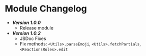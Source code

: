 # Module Changelog
* ***Version 1.0.0***
  * Release module
* ***Version 1.0.2***
  * JSDoc Fixes
  * Fix methods: `<Utils>.parseEmoji`, `<Utils>.fetchPartials`, `<ReactionsRoles>.edit`